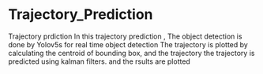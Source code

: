 # Trajectory_Prediction
Trajectory prdiction
In this trajectory prediction , The object detection is done by Yolov5s for real time object detection
The trajectory is plotted by calculating the centroid of bounding box, and the trajectory 
the trajectory is predicted using kalman filters.
and the rsults are plotted
